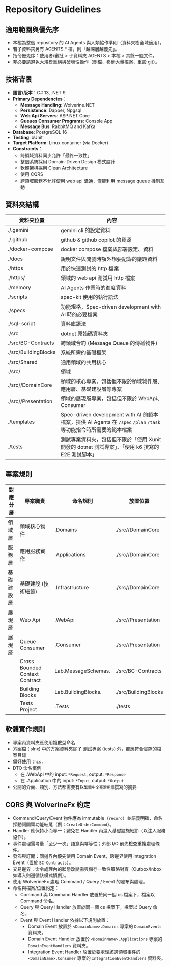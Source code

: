 # Repository Guidelines

## 適用範圍與優先序
- 本檔為整個 repository 的 AI Agents 與人類協作準則（資料夾樹全域適用）。
- 若子資料夾另有 AGENTS.* 檔，則「越深層越優先」。
- 指令優先序：使用者/審批 > 子資料夾 AGENTS > 本檔 > 其餘一般文件。
- 非必要請避免大規模重構與破壞性操作（刪檔、移動大量檔案、重設 git）。

## 技術背景
- **語言/版本**：C# 13, .NET 9
- **Primary Dependencies**：
  - **Message Handling**: Wolverine.NET
  - **Persistence**: Dapper, Npgsql
  - **Web Api Servers**: ASP.NET Core
  - **Queues Consumer Programs**: Console App
  - **Message Bus**: RabbitMQ and Kafka
- **Database**: PostgreSQL 16
- **Testing**: xUnit
- **Target Platform**: Linux container (via Docker)
- **Constraints**：
  - 跨領域資料同步允許「最終一致性」
  - 整個系統採用 Domain-Driven Design 模式設計
  - 軟體架構採用 Clean Architecture
  - 使用 CQRS
  - 跨領域服務不允許使用 web api 溝通，僅能利用 message queue 機制互動

## 資料夾結構

| 資料夾位置                           | 內容                                                                                          |
|---------------------------------|---------------------------------------------------------------------------------------------|
| ./.gemini                       | gemini cli 的設定資料                                                                            |
| ./.github                       | github & github copilot 的資源                                                                 |
| ./docker-compose                | docker compose 檔案與部署設定、資料                                                                   |
| ./docs                          | 說明文件與開發時額外想要記錄的議題資料                                                                         |
| ./https                         | 用於快速測試的 http 檔案                                                                             |
| ./https/<Context>               | <Context>領域的 web api 測試用 http 檔案                                                            |
| ./memory                        | AI Agents 作業時的進度資料                                                                          |
| ./scripts                       | spec-kit 使用的執行語法                                                                            |
| ./specs                         | 功能規格，Spec-driven development with AI 時的必要檔案                                                 |
| ./sql-script                    | 資料庫語法                                                                                       |
| ./src                           | dotnet 原始碼資料夾                                                                               |
| ./src/BC-Contracts              | 跨領域合約 (Message Queue 的傳遞物件)                                                                 |
| ./src/BuildingBlocks            | 系統所需的基礎框架                                                                                   |
| ./src/Shared                    | 通用領域的共用核心                                                                                   |
| ./src/<DomainName>              | <DomainName>領域                                                                              |
| ./src/<DomainName>/DomainCore   | <DomainName>領域的核心專案，包括但不限於領域物件層、應用層、基礎建設層等專案                                                |
| ./src/<DomainName>/Presentation | <DomainName>領域的展現層專案，包括但不限於 WebApi、Consumer                                                 |
| ./templates                     | Spec-driven development with AI 的範本檔案，提供 AI Agents 在 `/spec` `/plan` `/task` 等功能指令時所需要的範本檔案 |
| ./tests                         | 測試專案資料夾，包括但不限於「使用 Xunit 開發的 dotnet 測試專案」、「使用 k6 撰寫的 E2E 測試腳本」                               |

## 專案規則

| 對應分層  | 專案職責                           | 命名規則                            | 放置位置                            |
|-------|--------------------------------|---------------------------------|---------------------------------|
| 領域層   | 領域核心物件                         | <DomainName>.Domains            | ./src/<DomainName>/DomainCore   |
| 服務層   | 應用服務實作                         | <DomainName>.Applications       | ./src/<DomainName>/DomainCore   |
| 基礎建設層 | 基礎建設 (技術細節)                    | <DomainName>.Infrastructure     | ./src/<DomainName>/DomainCore   |
| 展現層   | Web Api                        | <DomainName>.WebApi             | ./src/<DomainName>/Presentation |
| 展現層   | Queue Consumer                 | <DomainName>.Consumer           | ./src/<DomainName>/Presentation |
|       | Cross Bounded Context Contract | Lab.MessageSchemas.<DomainName> | ./src/BC-Contracts              |
|       | Building Blocks                | Lab.BuildingBlocks.<layer>      | ./src/BuildingBlocks            |
|       | Tests Project                  | <Target Project>.Tests          | ./tests                         |

## 軟體實作規則

- 專案內資料夾應使用複數型命名
- 方案檔 (.slnx) 中的方案資料夾除了 測試專案 (tests) 外，都應符合實際的檔案目錄
- 偏好使用 `this.`
- DTO 命名慣例
  - 在 <DomainName>.WebApi 中的 input: `*Request`, output: `*Response`
  - 在 <DomainName>.Application 中的 input: `*Input`, output: `*Output`
- 公開的介面、類別、方法都需要有以`繁體中文臺灣用語`撰寫的摘要

## CQRS 與 WolverineFx 約定
- Command/Query/Event 物件應為 immutable（`record`）並語義明確，命名採動詞開頭功能結尾（例：`CreateOrderCommand`）。
- Handler 應保持小而專一；避免在 Handler 內混入基礎設施細節（以注入服務協作）。
- 事件處理需考量「至少一次」語意與冪等性；外部 I/O 前先檢查重複處理條件。
- 發佈與訂閱：同邊界內優先使用 Domain Event，跨邊界使用 Integration Event（置於 `BC-Contracts`）。
- 交易邊界：命令處理內的狀態改變需與儲存一致性策略對齊（Outbox/Inbox 如導入則遵循該模式慣例）。
- 使用 WolverineFx 處理 Command / Query / Event 的發布與處理。
- 命名與檔案/位置約定：
  - Command 與 Command Handler 放置於同一個 cs 檔案下，檔案以 Command 命名。
  - Query 與 Query Handler 放置於同一個 cs 檔案下，檔案以 Query 命名。
  - Event 與 Event Handler 依據以下規則放置：
    - Domain Event 放置於 `<DomainName>.Domains` 專案的 `DomainEvents` 資料夾。
    - Domain Event Handler 放置於 `<DomainName>.Applications` 專案的 `DomainEventHandlers` 資料夾。
    - Integration Event Handler 放置於要處理該跨領域事件的 `<DomainName>.Consumer` 專案的 `IntegrationEventHandlers` 資料夾。
